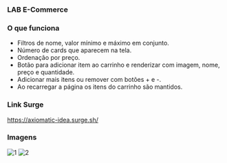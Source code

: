 ### LAB E-Commerce

### O que funciona
- Filtros de nome, valor mínimo e máximo em conjunto.
- Número de cards que aparecem na tela.
- Ordenação por preço.
- Botão para adicionar item ao carrinho e renderizar com imagem, nome, preço e quantidade.
- Adicionar mais itens ou remover com botões + e -.
- Ao recarregar a página os itens do carrinho são mantidos.

### Link Surge
https://axiomatic-idea.surge.sh/

### Imagens
![1](https://user-images.githubusercontent.com/102267210/180625467-f3b7e44c-191c-4aad-9f97-d4ad5da5a2e2.png)
![2](https://user-images.githubusercontent.com/102267210/180625468-06bd3036-7b72-4270-ad61-c242dc27a700.png)


